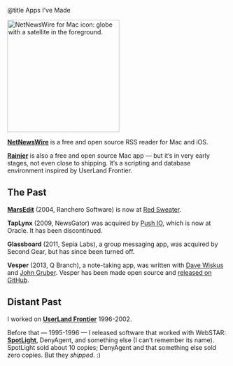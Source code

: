 @title Apps I’ve Made

<p><a href="https://ranchero.com/netnewswire/"><img class="centeredImage" src="https://ranchero.com/images/nnw_icon_256.png" height="256" width="256" alt="NetNewsWire for Mac icon: globe with a satellite in the foreground."></a></p>

**[NetNewsWire](https://ranchero.com/netnewswire/)** is a free and open source RSS reader for Mac and iOS.

**[Rainier](https://github.com/brentsimmons/Rainier)** is also a free and open source Mac app — but it’s in very early stages, not even close to shipping. It’s a scripting and database environment inspired by UserLand Frontier.

## The Past

<b><a href="http://www.red-sweater.com/marsedit/">MarsEdit</a></b> (2004, Ranchero Software) is now at <a href="http://www.red-sweater.com/">Red Sweater</a>.

<b>TapLynx</b> (2009, NewsGator) was acquired by <a href="http://push.io/">Push IO</a>, which is now at Oracle. It has been discontinued.

<b>Glassboard</b> (2011, Sepia Labs), a group messaging app, was acquired by Second Gear, but has since been turned off.

**Vesper** (2013, Q Branch), a note-taking app, was written with <a href="https://twitter.com/dwiskus">Dave Wiskus</a> and <a href="http://daringfireball.net/">John Gruber</a>. Vesper has been made open source and [released on GitHub](https://github.com/brentsimmons/Vesper).

## Distant Past

I worked on **<a href="http://frontierkernel.org/">UserLand Frontier</a>** 1996-2002. 

Before that — 1995-1996 — I released software that worked with WebSTAR: **<a href="http://web.archive.org/web/19991021212201/http://www.ranchero.com/spotlight/">SpotLight</a>**, DenyAgent, and something else (I can’t remember its name). SpotLight sold about 10 copies; DenyAgent and that something else sold zero copies. But they *shipped*. :)
